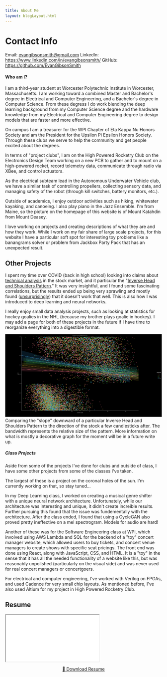 ```yaml
---
title: About Me
layout: blogLayout.html
---
```


# Contact Info

Email: evangibsonsmith@gmail.com
LinkedIn: https://www.linkedin.com/in/evangibsonsmith/
GitHub: https://github.com/EvanGibsonSmith

#### Who am I?

I am a third-year student at Worcester Polytechnic Institute in Worcester, Massachusetts. I am working toward a combined Master and Bachelor's degree in Electrical and Computer Engineering, and a Bachelor's degree in Computer Science. From these degress I do work blending the deep learning background from my Computer Science degree and the hardware knowledge from my Electrical and Computer Engineering degree to design models that are faster and more effective.

On campus I am a treasurer for the WPI Chapter of Eta Kappa Nu Honors Society and am the President for the Upsilon Pi Epsilon Honors Society. Through these clubs we serve to help the community and get people excited about the degrees.

In terms of "project clubs", I am on the High Powered Rocketry Club on the Electronics Design Team working on a new PCB to gather and to mount on a high-powered rocket, record telemetry data, communicate through radio via XBee, and control actuators.

As the electrical subteam lead in the Autonomous Underwater Vehicle club, we have a similar task of controlling propellers, collecting sensory data, and managing safety of the robot (through kill switches, battery monitors, etc.).

Outside of academics, I enjoy outdoor activities such as hiking, whitewater kayaking, and canoeing. I also play piano in the Jazz Ensemble. I'm from Maine, so the picture on the homepage of this website is of Mount Katahdin from Mount Deasey. 

I love working on projects and creating descriptions of what they are and how they work. While I work on my fair share of large scale projects, for this website I have a particular soft spot for interesting toy problems like a banangrams solver or problem from Jackbox Party Pack that has an unexpected result.

## Other Projects

I spent my time over COVID (back in high school) looking into claims about [technical analysis](https://www.investopedia.com/terms/t/technicalanalysis.asp) in the stock market, and it particular the "[Inverse Head and Shoulders Pattern](https://www.investopedia.com/terms/i/inverseheadandshoulders.asp)." It was very insightful, and I found some fascinating correlations, but the results ended up being very sprawling and mostly found ([unsurprisingly](https://en.wikipedia.org/wiki/A_Random_Walk_Down_Wall_Street)) that it doesn't work that well. This is also how I was introduced to deep learning and neural networks.

I really enjoy small data analysis projects, such as looking at statistics for hockey goalies in the NHL (because my brother plays goalie in hockey). I may add a page for both of these projects in the future if I have time to reorganize everything into a digestible format.

<div class="animation-container with-note"  style="width: 100%; height: auto;">
<img src="/images/NecklineAngleToProfit.png" alt="Inverse Head and Shoulders Neckline Angle to Profit Graph">
</div>

<div class="note">Comparing the "slope" downward of a particular Inverse Head and Shoulders Pattern to the direction of the stock a few candlesticks after. The bandwidth represents the relative size of the pattern. More information on what is mostly a decorative graph for the moment will be in a future write up. </div>

##### Class Projects
Aside from some of the projects I've done for clubs and outside of class, I have some other projects from some of the classes I've taken.

The largest of these is a project on the coronal holes of the sun. I'm currently working on that, so stay tuned...

In my Deep Learning class, I worked on creating a musical genre shifter with a unique neural network architecture. Unfortunately, while our architecture was interesting and unique, it didn't create increible results. Further pursuing this found that the issue was fundementally with the architecture. After the class ended, I found that using a CycleGAN also proved pretty ineffective on a mel spectrogram. Models for audio are hard!

Another of these was for the Software Engineering class at WPI, which involved using AWS Lambda and SQL for the backend of a "toy" concert manager website, which allowed users to buy tickets, and concert venue managers to create shows with specific seat pricings. The front end was done using React, along with JavaScript, CSS, and HTML. It is a "toy" in the sense that it has all the needed functionality of a website like this, but was reasonably unpolished (particularly on the visual side) and was never used for real concert managers or concertgoers.

For electrical and computer engineering, I've worked with Verilog on FPGAs, and used Cadence for very small chip layouts. As mentioned before, I've also used Altium for my project in High Powered Rocketry Club.

## Resume

<iframe src="/images/Evan Smith D2025 Resume.pdf"></iframe>
<div style="display: flex; justify-content: center; margin-top: 10px;">
    <a class="download-link" href="/images/Evan Smith D2025 Resume.pdf" download>
    📄 Download Resume
    </a>
</div>

</div>